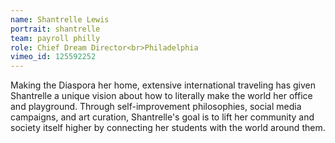 ```yaml
---
name: Shantrelle Lewis
portrait: shantrelle
team: payroll philly
role: Chief Dream Director<br>Philadelphia
vimeo_id: 125592252
---
```


Making the Diaspora her home, extensive international traveling has given Shantrelle a unique vision about how to literally make the world her office and playground. Through self-improvement philosophies, social media campaigns, and art curation, Shantrelle's goal is to lift her community and society itself higher by connecting her students with the world around them.